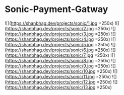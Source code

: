 # Sonic-Payment-Gatway


![](https://shanbhag.dev/projects/sonic/1.jpg =250x)
![](https://shanbhag.dev/projects/sonic/2.jpg =250x)
![](https://shanbhag.dev/projects/sonic/3.jpg =250x)
![](https://shanbhag.dev/projects/sonic/4.jpg =250x)
![](https://shanbhag.dev/projects/sonic/5.jpg =250x)
![](https://shanbhag.dev/projects/sonic/6.jpg =250x)
![](https://shanbhag.dev/projects/sonic/7.jpg =250x)
![](https://shanbhag.dev/projects/sonic/8.jpg =250x)
![](https://shanbhag.dev/projects/sonic/9.jpg =250x)
![](https://shanbhag.dev/projects/sonic/10.jpg =250x)
![](https://shanbhag.dev/projects/sonic/11.jpg =250x)
![](https://shanbhag.dev/projects/sonic/12.jpg =250x)
![](https://shanbhag.dev/projects/sonic/13.jpg =250x)